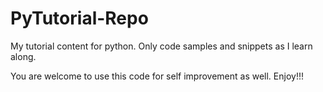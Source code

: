 # PyTutorial-Repo
My tutorial content for python. Only code samples and snippets as I learn along.

You are welcome to use this code for self improvement as well.
Enjoy!!!
